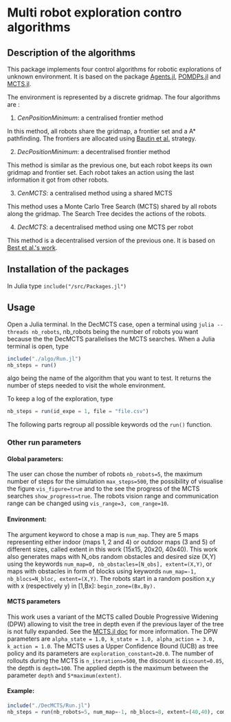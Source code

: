 # Multi robot exploration contro algorithms

## Description of the algorithms

This package implements four control algorithms for robotic explorations of unknown environment. It is based on the package [Agents.jl](https://juliadynamics.github.io/Agents.jl/stable/), [POMDPs.jl](https://juliapomdp.github.io/POMDPs.jl/stable/) and [MCTS.jl](https://juliapomdp.github.io/MCTS.jl/stable/). 

The environment is represented by a discrete gridmap. The four algorithms are : 

1. *CenPositionMinimum*: a centralised frontier method

In this method, all robots share the gridmap, a frontier set and a A* pathfinding. The frontiers are allocated using [Bautin et al.](https://link.springer.com/chapter/10.1007/978-3-642-33515-0_49) strategy. 


2. *DecPositionMinimum*: a decentralised frontier method

This method is similar as the previous one, but each robot keeps its own gridmap and frontier set. Each robot takes an action using the last information it got from other robots.

3. *CenMCTS*: a centralised method using a shared MCTS

This method uses a Monte Carlo Tree Search (MCTS) shared by all robots along the gridmap. The Search Tree decides the actions of the robots.

4. *DecMCTS*: a decentralised method using one MCTS per robot

This method is a decentralised version of the previous one. It is based on [Best et al.'s work](https://journals.sagepub.com/doi/abs/10.1177/0278364918755924]).



## Installation of the packages 

In Julia type `include("/src/Packages.jl")`

## Usage


Open a Julia terminal. In the DecMCTS case, open a terminal using `julia --threads nb_robots`, nb_robots being the number of robots you want because the the DecMCTS parallelises the MCTS searches. When a Julia terminal is open, type 
```julia 
include("./algo/Run.jl")
nb_steps = run()
``` 
algo being the name of the algorithm that you want to test. It returns the number of steps needed to visit the whole environment. 

To keep a log of the exploration, type 
```julia
nb_steps = run(id_expe = 1, file = "file.csv")
```

The following parts regroup all possible keywords od the `run()` function.  


### Other run parameters

#### Global parameters: 

The user can chose the number of robots `nb_robots=5`, the maximum number of steps for the simulation `max_steps=500`, the possibility of visualise the figure `vis_figure=true` and to the see the progress of the MCTS searches `show_progress=true`. The robots vision range and communication range can be changed using `vis_range=3, com_range=10`.


#### Environment:
The argument keyword to chose a map is `num_map`.
They are 5 maps representing either indoor (maps 1, 2 and 4) or outdoor maps (3 and 5) of different sizes, called extent in this work (15x15, 20x20, 40x40). This work also generates maps with N_obs random obstacles and desired size (X,Y) using the keywords `num_map=0, nb_obstacles=[N_obs], extent=(X,Y)`, or maps with obstacles in form of blocks using keywords `num_map=-1, nb_blocs=N_bloc, extent=(X,Y)`. The robots start in a random position x,y with x (respectively y) in [1,Bx]: `begin_zone=(Bx,By). ` 



#### MCTS parameters

This work uses a variant of the MCTS called Double Progressive Widening (DPW) allowing to visit the tree in depth even if the previous layer of the tree is not fully expanded. See the [MCTS.jl doc](https://juliapomdp.github.io/MCTS.jl/stable/dpw/) for more information. The DPW parameters are `alpha_state = 1.0, k_state = 1.0, alpha_action = 3.0, k_action = 1.0`. The MCTS uses a Upper Confidence Bound (UCB) as tree policy and its parameters are `exploration_constant=20.0`. The number of rollouts during the MCTS is `n_iterations=500`, the discount is `discount=0.85`, the depth is `depth=100`. The applied depth is the maximum between the parameter `depth` and `5*maximum(extent)`. 


#### Example: 

```julia
include("./DecMCTS/Run.jl")
nb_steps = run(nb_robots=5, num_map=-1, nb_blocs=8, extent=(40,40), com_range=10, vis_range=5, vis_figure=true, show_progress=true)
```